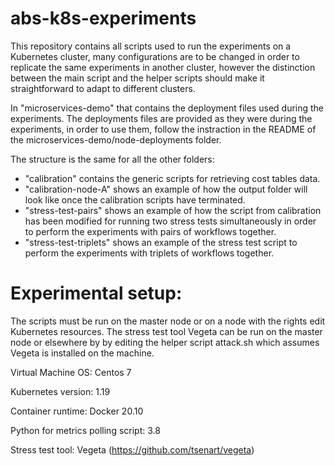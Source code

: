 # abs-k8s-experiments
This repository contains all scripts used to run the experiments on a Kubernetes cluster, many configurations are to be changed in order to replicate the same experiments in another cluster, however the distinction between the main script and the helper scripts should make it straightforward to adapt to different clusters.

In "microservices-demo" that contains the deployment files used during the experiments. The deployments files are provided as they were during the experiments, in order to use them, follow the instraction in the README of the microservices-demo/node-deployments folder. 

The structure is the same for all the other folders:

<ul>
  <li>"calibration" contains the generic scripts for retrieving cost tables data.</li>
  <li>"calibration-node-A" shows an example of how the output folder will look like once the calibration scripts have terminated.</li>
  <li>"stress-test-pairs" shows an example of how the script from calibration has been modified for running two stress tests simultaneously in order to perform the experiments with pairs of workflows together.</li>
  <li>"stress-test-triplets" shows an example of the stress test script to perform the experiments with triplets of workflows together.</li>
</ul>

# Experimental setup:

The scripts must be run on the master node or on a node with the rights edit Kubernetes resources. The stress test tool Vegeta can be run on the master node or elsewhere by by editing the helper script attack.sh which assumes Vegeta is installed on the machine.



Virtual Machine OS: Centos 7

Kubernetes version: 1.19

Container runtime: Docker 20.10

Python for metrics polling script: 3.8

Stress test tool: Vegeta (https://github.com/tsenart/vegeta)

